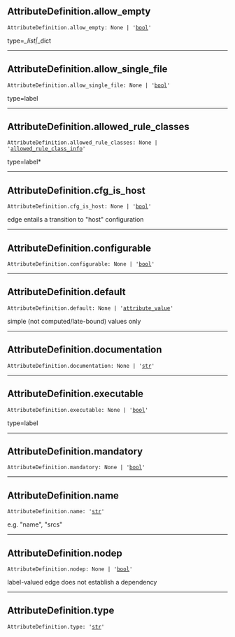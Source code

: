 

## AttributeDefinition.allow\_empty

<pre class="language-python"><code><span class="source python"><span class="meta qualified-name python"><span class="meta generic-name python">AttributeDefinition</span><span class="punctuation accessor dot python">.</span><span class="meta generic-name python">allow_empty</span></span><span class="punctuation separator annotation variable python">:</span> <span class="constant language python">None</span> <span class="keyword operator arithmetic python">|</span> <span class="meta string python"><span class="string quoted single python"><span class="punctuation definition string begin python">&#39;</span></span></span><span class="meta string python"><span class="string quoted single python"><a href="/lib/bool">bool</a><span class="punctuation definition string end python">&#39;</span></span></span></span></code></pre>

type=*\_list|*\_dict

***

## AttributeDefinition.allow\_single\_file

<pre class="language-python"><code><span class="source python"><span class="meta qualified-name python"><span class="meta generic-name python">AttributeDefinition</span><span class="punctuation accessor dot python">.</span><span class="meta generic-name python">allow_single_file</span></span><span class="punctuation separator annotation variable python">:</span> <span class="constant language python">None</span> <span class="keyword operator arithmetic python">|</span> <span class="meta string python"><span class="string quoted single python"><span class="punctuation definition string begin python">&#39;</span></span></span><span class="meta string python"><span class="string quoted single python"><a href="/lib/bool">bool</a><span class="punctuation definition string end python">&#39;</span></span></span></span></code></pre>

type=label

***

## AttributeDefinition.allowed\_rule\_classes

<pre class="language-python"><code><span class="source python"><span class="meta qualified-name python"><span class="meta generic-name python">AttributeDefinition</span><span class="punctuation accessor dot python">.</span><span class="meta generic-name python">allowed_rule_classes</span></span><span class="punctuation separator annotation variable python">:</span> <span class="constant language python">None</span> <span class="keyword operator arithmetic python">|</span> <span class="meta string python"><span class="string quoted single python"><span class="punctuation definition string begin python">&#39;</span></span></span><span class="meta string python"><span class="string quoted single python"><a href="/lib/bazel/query/allowed_rule_class_info">allowed_rule_class_info</a><span class="punctuation definition string end python">&#39;</span></span></span></span></code></pre>

type=label\*

***

## AttributeDefinition.cfg\_is\_host

<pre class="language-python"><code><span class="source python"><span class="meta qualified-name python"><span class="meta generic-name python">AttributeDefinition</span><span class="punctuation accessor dot python">.</span><span class="meta generic-name python">cfg_is_host</span></span><span class="punctuation separator annotation variable python">:</span> <span class="constant language python">None</span> <span class="keyword operator arithmetic python">|</span> <span class="meta string python"><span class="string quoted single python"><span class="punctuation definition string begin python">&#39;</span></span></span><span class="meta string python"><span class="string quoted single python"><a href="/lib/bool">bool</a><span class="punctuation definition string end python">&#39;</span></span></span></span></code></pre>

edge entails a transition to "host" configuration

***

## AttributeDefinition.configurable

<pre class="language-python"><code><span class="source python"><span class="meta qualified-name python"><span class="meta generic-name python">AttributeDefinition</span><span class="punctuation accessor dot python">.</span><span class="meta generic-name python">configurable</span></span><span class="punctuation separator annotation variable python">:</span> <span class="constant language python">None</span> <span class="keyword operator arithmetic python">|</span> <span class="meta string python"><span class="string quoted single python"><span class="punctuation definition string begin python">&#39;</span></span></span><span class="meta string python"><span class="string quoted single python"><a href="/lib/bool">bool</a><span class="punctuation definition string end python">&#39;</span></span></span></span></code></pre>

***

## AttributeDefinition.default

<pre class="language-python"><code><span class="source python"><span class="meta qualified-name python"><span class="meta generic-name python">AttributeDefinition</span><span class="punctuation accessor dot python">.</span><span class="meta generic-name python">default</span></span><span class="punctuation separator annotation variable python">:</span> <span class="constant language python">None</span> <span class="keyword operator arithmetic python">|</span> <span class="meta string python"><span class="string quoted single python"><span class="punctuation definition string begin python">&#39;</span></span></span><span class="meta string python"><span class="string quoted single python"><a href="/lib/bazel/query/attribute_value">attribute_value</a><span class="punctuation definition string end python">&#39;</span></span></span></span></code></pre>

simple (not computed/late-bound) values only

***

## AttributeDefinition.documentation

<pre class="language-python"><code><span class="source python"><span class="meta qualified-name python"><span class="meta generic-name python">AttributeDefinition</span><span class="punctuation accessor dot python">.</span><span class="meta generic-name python">documentation</span></span><span class="punctuation separator annotation variable python">:</span> <span class="constant language python">None</span> <span class="keyword operator arithmetic python">|</span> <span class="meta string python"><span class="string quoted single python"><span class="punctuation definition string begin python">&#39;</span></span></span><span class="meta string python"><span class="string quoted single python"><a href="/lib/str">str</a><span class="punctuation definition string end python">&#39;</span></span></span></span></code></pre>

***

## AttributeDefinition.executable

<pre class="language-python"><code><span class="source python"><span class="meta qualified-name python"><span class="meta generic-name python">AttributeDefinition</span><span class="punctuation accessor dot python">.</span><span class="meta generic-name python">executable</span></span><span class="punctuation separator annotation variable python">:</span> <span class="constant language python">None</span> <span class="keyword operator arithmetic python">|</span> <span class="meta string python"><span class="string quoted single python"><span class="punctuation definition string begin python">&#39;</span></span></span><span class="meta string python"><span class="string quoted single python"><a href="/lib/bool">bool</a><span class="punctuation definition string end python">&#39;</span></span></span></span></code></pre>

type=label

***

## AttributeDefinition.mandatory

<pre class="language-python"><code><span class="source python"><span class="meta qualified-name python"><span class="meta generic-name python">AttributeDefinition</span><span class="punctuation accessor dot python">.</span><span class="meta generic-name python">mandatory</span></span><span class="punctuation separator annotation variable python">:</span> <span class="constant language python">None</span> <span class="keyword operator arithmetic python">|</span> <span class="meta string python"><span class="string quoted single python"><span class="punctuation definition string begin python">&#39;</span></span></span><span class="meta string python"><span class="string quoted single python"><a href="/lib/bool">bool</a><span class="punctuation definition string end python">&#39;</span></span></span></span></code></pre>

***

## AttributeDefinition.name

<pre class="language-python"><code><span class="source python"><span class="meta qualified-name python"><span class="meta generic-name python">AttributeDefinition</span><span class="punctuation accessor dot python">.</span><span class="meta generic-name python">name</span></span><span class="punctuation separator annotation variable python">:</span> <span class="meta string python"><span class="string quoted single python"><span class="punctuation definition string begin python">&#39;</span></span></span><span class="meta string python"><span class="string quoted single python"><a href="/lib/str">str</a><span class="punctuation definition string end python">&#39;</span></span></span></span></code></pre>

e.g. "name", "srcs"

***

## AttributeDefinition.nodep

<pre class="language-python"><code><span class="source python"><span class="meta qualified-name python"><span class="meta generic-name python">AttributeDefinition</span><span class="punctuation accessor dot python">.</span><span class="meta generic-name python">nodep</span></span><span class="punctuation separator annotation variable python">:</span> <span class="constant language python">None</span> <span class="keyword operator arithmetic python">|</span> <span class="meta string python"><span class="string quoted single python"><span class="punctuation definition string begin python">&#39;</span></span></span><span class="meta string python"><span class="string quoted single python"><a href="/lib/bool">bool</a><span class="punctuation definition string end python">&#39;</span></span></span></span></code></pre>

label-valued edge does not establish a dependency

***

## AttributeDefinition.type

<pre class="language-python"><code><span class="source python"><span class="meta qualified-name python"><span class="meta generic-name python">AttributeDefinition</span><span class="punctuation accessor dot python">.</span><span class="meta generic-name python">type</span></span><span class="punctuation separator annotation variable python">:</span> <span class="meta string python"><span class="string quoted single python"><span class="punctuation definition string begin python">&#39;</span></span></span><span class="meta string python"><span class="string quoted single python"><a href="/lib/str">str</a><span class="punctuation definition string end python">&#39;</span></span></span></span></code></pre>
